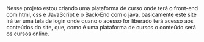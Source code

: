 <div align=center;>Nesse projeto estou criando uma plataforma de curso onde terá o front-end com html, css e JavaScript e o Back-End com o java, basicamente este site irá ter uma tela de login onde quano o acesso for liberado terá acesso aos conteúdos do site, que, como é uma plataforma de cursos o conteúdo será os cursos online.</div>
